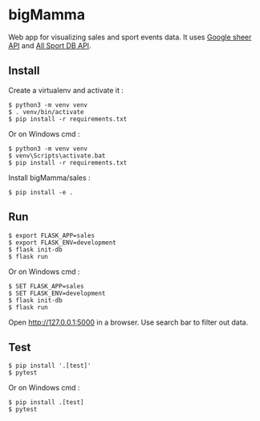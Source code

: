 # bigMamma
Web app for visualizing sales and sport events data. 
It uses [Google sheer API](https://developers.google.com/sheets/api) and [All Sport DB API](https://allsportdb.com/Home/API).

Install
-------

Create a virtualenv and activate it :

    $ python3 -m venv venv
    $ . venv/bin/activate
    $ pip install -r requirements.txt

Or on Windows cmd :

    $ python3 -m venv venv
    $ venv\Scripts\activate.bat
    $ pip install -r requirements.txt

Install bigMamma/sales :

    $ pip install -e .

Run
---

    $ export FLASK_APP=sales
    $ export FLASK_ENV=development
    $ flask init-db
    $ flask run

Or on Windows cmd :

    $ SET FLASK_APP=sales
    $ SET FLASK_ENV=development
    $ flask init-db
    $ flask run

Open http://127.0.0.1:5000 in a browser. Use search bar to filter out data.

Test
----

    $ pip install '.[test]'
    $ pytest

Or on Windows cmd :

    $ pip install .[test]
    $ pytest

